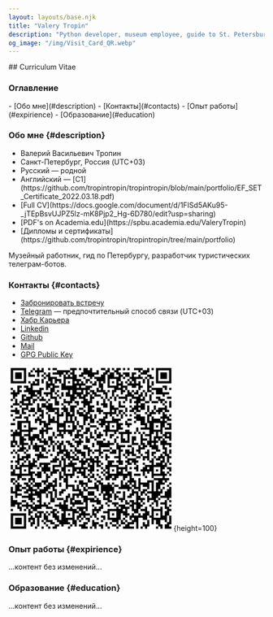```yaml
---
layout: layouts/base.njk
title: "Valery Tropin"
description: "Python developer, museum employee, guide to St. Petersburg"
og_image: "/img/Visit_Card_QR.webp"
---
```


<article class="cv">
## Curriculum Vitae

### Оглавление
<nav id="table-of-content">
- [Обо мне](#description)
- [Контакты](#contacts)
- [Опыт работы](#expirience)
- [Образование](#education)
</nav>

### Обо мне {#description}
<ul>
<li>Валерий Васильевич Тропин</li>
<li>Санкт-Петербург, Россия (UTC+03)</li>
<li>Русский — родной</li>
<li>Английский — [C1](https://github.com/tropintropin/tropintropin/blob/main/portfolio/EF_SET_Certificate_2022.03.18.pdf)</li>
<li>[Full CV](https://docs.google.com/document/d/1FISd5AKu95-_jTEpBsvUJPZ5lz-mK8Pjp2_Hg-6D780/edit?usp=sharing)</li>
<li>[PDF's on Academia.edu](https://spbu.academia.edu/ValeryTropin)</li>
<li>[Дипломы и сертификаты](https://github.com/tropintropin/tropintropin/tree/main/portfolio)</li>
</ul>

Музейный работник, гид по Петербургу, разработчик туристических телеграм-ботов.

### Контакты {#contacts}
- [Забронировать встречу](https://cal.com/tropin)
- [Telegram](https://t.me/ozlik) — предпочтительный способ связи (UTC+03)
- [Хабр Карьера](https://career.habr.com/tropintropin)
- [Linkedin](https://www.linkedin.com/in/tropin)
- [Github](https://github.com/tropintropin)
- [Mail](mailto:tropin.tropin@gmail.com)
- [GPG Public Key](gpg-public-key.asc)

![QR-Code](/img/Visit_Card_QR.webp){height=100}

### Опыт работы {#expirience}
<dl>
  ...контент без изменений...
</dl>

### Образование {#education}
<dl>
  ...контент без изменений...
</dl>
</article>
